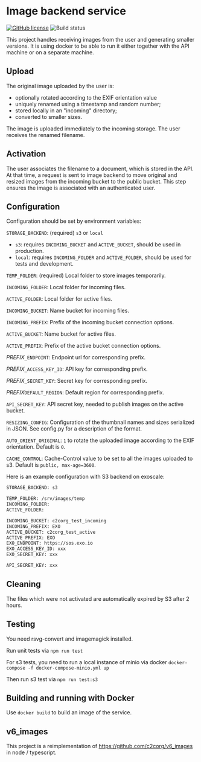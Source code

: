 # Image backend service

[![GitHub license](https://img.shields.io/github/license/c2corg/c2c_images.svg)](https://github.com/c2corg/c2c_images/blob/master/LICENSE)
![Build status](https://github.com/c2corg/c2c_images/actions/workflows/build.yml/badge.svg)

This project handles receiving images from the user and generating smaller
versions. It is using docker to be able to run it either together with the
API machine or on a separate machine.

## Upload

The original image uploaded by the user is:

- optionally rotated according to the EXIF orientation value
- uniquely renamed using a timestamp and random number;
- stored locally in an "incoming" directory;
- converted to smaller sizes.

The image is uploaded immediately to the incoming storage.
The user receives the renamed filename.

## Activation

The user associates the filename to a document, which is stored in the API.
At that time, a request is sent to image backend to move original and resized
images from the incoming bucket to the public bucket. This step ensures the
image is associated with an authenticated user.

## Configuration

Configuration should be set by environment variables:

`STORAGE_BACKEND`: (required) `s3` or `local`

- `s3`: requires `INCOMING_BUCKET` and `ACTIVE_BUCKET`, should be used in
  production.
- `local`: requires `INCOMING_FOLDER` and `ACTIVE_FOLDER`, should be used
  for tests and development.

`TEMP_FOLDER`: (required) Local folder to store images temporarily.

`INCOMING_FOLDER`: Local folder for incoming files.

`ACTIVE_FOLDER`: Local folder for active files.

`INCOMING_BUCKET`: Name bucket for incoming files.

`INCOMING_PREFIX`: Prefix of the incoming bucket connection options.

`ACTIVE_BUCKET`: Name bucket for active files.

`ACTIVE_PREFIX`: Prefix of the active bucket connection options.

_PREFIX_`_ENDPOINT`: Endpoint url for corresponding prefix.

_PREFIX_`_ACCESS_KEY_ID`: API key for corresponding prefix.

_PREFIX_`_SECRET_KEY`: Secret key for corresponding prefix.

_PREFIX_`DEFAULT_REGION`: Default region for corresponding prefix.

`API_SECRET_KEY`: API secret key, needed to publish images on the active
bucket.

`RESIZING_CONFIG`: Configuration of the thumbnail names and sizes serialized in JSON. See config.py for a description of the format.

`AUTO_ORIENT_ORIGINAL`: `1` to rotate the uploaded image according to the EXIF orientation. Default is `0`.

`CACHE_CONTROL`: Cache-Control value to be set to all the images uploaded to s3. Default is `public, max-age=3600`.

Here is an example configuration with S3 backend on exoscale:

```bash
STORAGE_BACKEND: s3

TEMP_FOLDER: /srv/images/temp
INCOMING_FOLDER:
ACTIVE_FOLDER:

INCOMING_BUCKET: c2corg_test_incoming
INCOMING_PREFIX: EXO
ACTIVE_BUCKET: c2corg_test_active
ACTIVE_PREFIX: EXO
EXO_ENDPOINT: https://sos.exo.io
EXO_ACCESS_KEY_ID: xxx
EXO_SECRET_KEY: xxx

API_SECRET_KEY: xxx
```

## Cleaning

The files which were not activated are automatically expired by S3 after 2 hours.

## Testing

You need rsvg-convert and imagemagick installed.

Run unit tests via
`npm run test`

For s3 tests, you need to run a local instance of minio via docker
`docker-compose -f docker-compose-minio.yml up`

Then run s3 test via
`npm run test:s3`

## Building and running with Docker

Use `docker build` to build an image of the service.

## v6_images

This project is a reimplementation of <https://github.com/c2corg/v6_images> in node / typescript.
